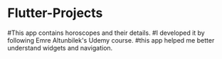 # Flutter-Projects
#This app contains horoscopes and their details.
#I developed it by following Emre Altunbilek's Udemy course.
#this app helped me better understand widgets and navigation.
